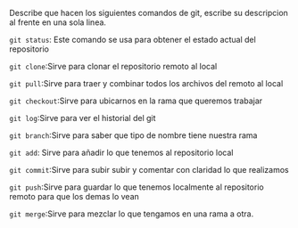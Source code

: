 Describe que hacen los siguientes comandos de git, escribe su descripcion al frente en una sola linea.

`git status`: Este comando se usa para obtener el estado actual del repositorio

`git clone`:Sirve para clonar el repositorio remoto al local

`git pull`:Sirve para traer y combinar todos los archivos del remoto al local

`git checkout`:Sirve para ubicarnos en la rama que queremos trabajar

`git log`:Sirve para ver el historial del git

`git branch`:Sirve para saber que tipo de nombre tiene nuestra rama

`git add`: Sirve para añadir lo que tenemos al repositorio local

`git commit`:Sirve para subir subir y comentar con claridad lo que realizamos

`git push`:Sirve para guardar lo que tenemos localmente al repositorio remoto para que los demas lo vean

`git merge`:Sirve para mezclar lo que tengamos en una rama a otra.
